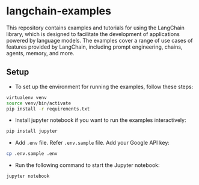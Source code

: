 # langchain-examples
This repository contains examples and tutorials for using the LangChain library, which is designed to facilitate the development of applications powered by language models. The examples cover a range of use cases of features provided by LangChain, including prompt engineering, chains, agents, memory, and more.

## Setup
- To set up the environment for running the examples, follow these steps:
```bash
virtualenv venv
source venv/bin/activate
pip install -r requirements.txt
```
- Install jupyter notebook if you want to run the examples interactively:
```bash
pip install jupyter
```
- Add `.env` file. Refer `.env.sample` file. Add your Google API key:
```bash
cp .env.sample .env
```
- Run the following command to start the Jupyter notebook:
```bash
jupyter notebook
```